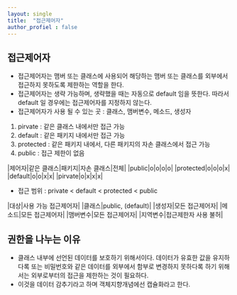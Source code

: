 ```yaml
---
layout: single
title:  "접근제어자"
author_profiel : false
---
```


## 접근제어자
- 접근제어자는 맴버 또는 클래스에 사용되어 해당하는 맴버 또는 클래스를 외부에서 접근하지 못하도록 제한하는 역할을 한다.
- 접근제어자는 생략 가능하며, 생략했을 때는 자동으로 default 임을 뜻한다. 따라서 default 일 경우에는 접근제어자를 지정하지 않는다.
- 접근제어자가 사용 될 수 있는 곳 : 클래스, 맴버변수, 메소드, 생성자

1. pirvate : 같은 클래스 내에서만 접근 가능 
2. default : 같은 패키지 내에서만 접근 가능
3. protected : 같은 패키지 내에서, 다른 패키지의 자손 클래스에서 접근 가능
4. public : 접근 제한이 없음

|제어자|같은 클래스|패키지|자손 클래스|전체|
|public|o|o|o|o|
|protected|o|o|o|x|
|default|o|o|x|x|
|pirvate|o|x|x|x|

- 접근 범위 : private < default < protected < public
 
|대상|사용 가능 접근제어자|
|클래스|public, (default)|
|생성자|모든 접근제어자|
|메소드|모든 접근제어자|
|맴버변수|모든 접근제어자|
|지역변수|접근제한자 사용 불허|

## 권한을 나누는 이유
- 클래스 내부에 선언된 데이터를 보호하기 위해서이다. 데이터가 유효한 값을 유지하다록 또는 비밀번호와 같은 데이터를 외부에서 함부로 변경하지 못하다록 하기 위해서는 외부로부터의 접근을 제한하는 것이 필요하다.
- 이것을 데이터 감추기라고 하며 객체지향개념에선 캡슐화라고 한다.
